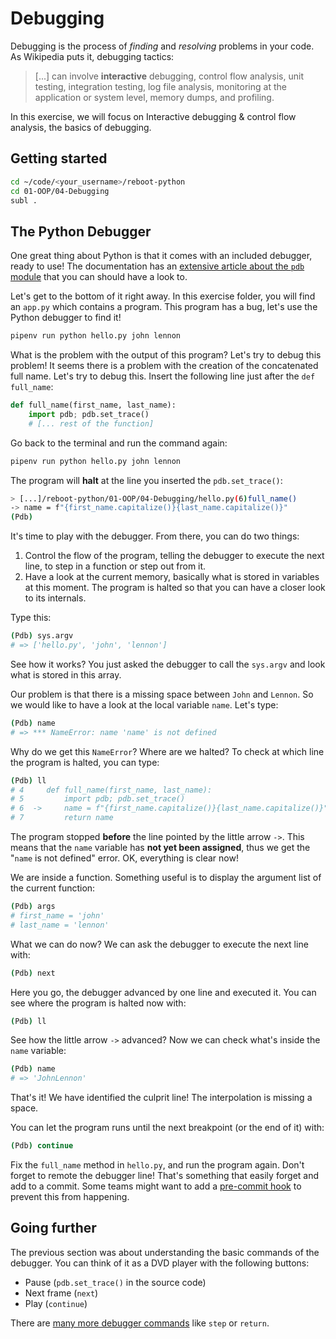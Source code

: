 # Debugging

Debugging is the process of _finding_ and _resolving_ problems in your code. As Wikipedia puts it, debugging tactics:

> [...] can involve **interactive** debugging, control flow analysis, unit testing, integration testing, log file analysis, monitoring at the application or system level, memory dumps, and profiling.

In this exercise, we will focus on Interactive debugging & control flow analysis, the basics of debugging.

## Getting started

```bash
cd ~/code/<your_username>/reboot-python
cd 01-OOP/04-Debugging
subl .
```

## The Python Debugger

One great thing about Python is that it comes with an included debugger, ready to use! The documentation has an [extensive article about the `pdb` module](https://docs.python.org/3/library/pdb.html) that you can should have a look to.

Let's get to the bottom of it right away. In this exercise folder, you will find an `app.py` which contains a program. This program has a bug, let's use the Python debugger to find it!

```bash
pipenv run python hello.py john lennon
```

What is the problem with the output of this program? Let's try to debug this problem! It seems there is a problem with the creation of the concatenated full name. Let's try to debug this. Insert the following line just after the `def full_name`:

```python
def full_name(first_name, last_name):
    import pdb; pdb.set_trace()
    # [... rest of the function]
```

Go back to the terminal and run the command again:

```bash
pipenv run python hello.py john lennon
```

The program will **halt** at the line you inserted the `pdb.set_trace()`:

```bash
> [...]/reboot-python/01-OOP/04-Debugging/hello.py(6)full_name()
-> name = f"{first_name.capitalize()}{last_name.capitalize()}"
(Pdb)
```

It's time to play with the debugger. From there, you can do two things:

1. Control the flow of the program, telling the debugger to execute the next line, to step in a function or step out from it.
2. Have a look at the current memory, basically what is stored in variables at this moment. The program is halted so that you can have a closer look to its internals.

Type this:

```bash
(Pdb) sys.argv
# => ['hello.py', 'john', 'lennon']
```

See how it works? You just asked the debugger to call the `sys.argv` and look what is stored in this array.

Our problem is that there is a missing space between `John` and `Lennon`. So we would like to have a look at the local variable `name`. Let's type:

```bash
(Pdb) name
# => *** NameError: name 'name' is not defined
```

Why do we get this `NameError`? Where are we halted? To check at which line the program is halted, you can type:

```bash
(Pdb) ll
# 4     def full_name(first_name, last_name):
# 5         import pdb; pdb.set_trace()
# 6  ->     name = f"{first_name.capitalize()}{last_name.capitalize()}"
# 7         return name
```

The program stopped **before** the line pointed by the little arrow `->`. This means that the `name` variable has **not yet been assigned**, thus we get the "`name` is not defined" error. OK, everything is clear now!

We are inside a function. Something useful is to display the argument list of the current function:

```bash
(Pdb) args
# first_name = 'john'
# last_name = 'lennon'
```

What we can do now? We can ask the debugger to execute the next line with:

```bash
(Pdb) next
```

Here you go, the debugger advanced by one line and executed it. You can see where the program is halted now with:

```bash
(Pdb) ll
```

See how the little arrow `->` advanced? Now we can check what's inside the `name` variable:

```bash
(Pdb) name
# => 'JohnLennon'
```

That's it! We have identified the culprit line! The interpolation is missing a space.

You can let the program runs until the next breakpoint (or the end of it) with:

```bash
(Pdb) continue
```

Fix the `full_name` method in `hello.py`, and run the program again. Don't forget to remote the debugger line! That's something that easily forget and add to a commit. Some teams might want to add a [pre-commit hook](http://blog.keul.it/2013/11/no-more-pdbsettrace-committed-git-pre.html) to prevent this from happening.

## Going further

The previous section was about understanding the basic commands of the debugger. You can think of it as a DVD player with the following buttons:

- Pause (`pdb.set_trace()` in the source code)
- Next frame (`next`)
- Play (`continue`)

There are [many more debugger commands](https://docs.python.org/3/library/pdb.html#debugger-commands) like `step` or `return`.
